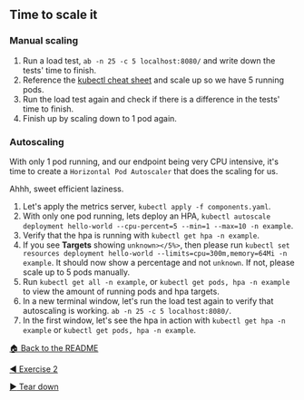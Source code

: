 ## Time to scale it

### Manual scaling

1. Run a load test, `ab -n 25 -c 5 localhost:8080/` and write down the tests' time to finish.
2. Reference the [kubectl cheat sheet](https://kubernetes.io/docs/reference/kubectl/cheatsheet/) and scale up so we have 5 running pods.
3. Run the load test again and check if there is a difference in the tests' time to finish.
4. Finish up by scaling down to 1 pod again.

### Autoscaling

With only 1 pod running, and our endpoint being very CPU intensive, it's time to create a `Horizontal Pod Autoscaler` that does the scaling for us.

Ahhh, sweet efficient laziness.

1. Let's apply the metrics server, `kubectl apply -f components.yaml`.
2. With only one pod running, lets deploy an HPA, `kubectl autoscale deployment hello-world --cpu-percent=5 --min=1 --max=10 -n example`.
3. Verify that the hpa is running with `kubectl get hpa -n example`.
4. If you see **Targets** showing `unknown></5%>`, then please run `kubectl set resources deployment hello-world --limits=cpu=300m,memory=64Mi -n example`. It should now show a percentage and not `unknown`. If not, please scale up to 5 pods manually.
5. Run `kubectl get all -n example`, or `kubectl get pods, hpa -n example` to view the amount of running pods and hpa targets.
6. In a new terminal window, let's run the load test again to verify that autoscaling is working. `ab -n 25 -c 5 localhost:8080/`.
7. In the first window, let's see the hpa in action with `kubectl get hpa -n example` or `kubectl get pods, hpa -n example`.

[:house: Back to the README](./README.md)

[:arrow_backward: Exercise 2](./EXERCISE-2.md)

[:arrow_forward: Tear down](./TEARDOWN.md)
